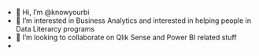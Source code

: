 - 👋 Hi, I’m @knowyourbi
- 👀 I’m interested in Business Analytics and interested in helping people in Data Literarcy programs
- 💞️ I’m looking to collaborate on Qlik Sense and Power BI related stuff
-

<!---
knowyourbi/knowyourbi is a ✨ special ✨ repository because its `README.md` (this file) appears on your GitHub profile.
You can click the Preview link to take a look at your changes.
--->
